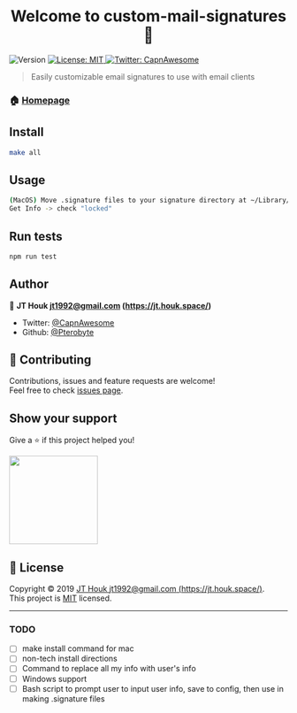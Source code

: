 <h1 align="center">Welcome to custom-mail-signatures 👋</h1>
<p>
  <img alt="Version" src="https://img.shields.io/badge/version-0.1.0-blue.svg?cacheSeconds=2592000" />
  <a href="https://github.com/Pterobyte/custom-mail-signatures/blob/master/LICENSE">
    <img alt="License: MIT" src="https://img.shields.io/badge/License-MIT-yellow.svg" target="_blank" />
  </a>
  <a href="https://twitter.com/CapnAwesome">
    <img alt="Twitter: CapnAwesome" src="https://img.shields.io/twitter/follow/CapnAwesome.svg?style=social" target="_blank" />
  </a>
</p>

> Easily customizable email signatures to use with email clients

### 🏠 [Homepage](pterobyte.github.io/custom-mail-signatures)

## Install

```sh
make all
```

## Usage

```sh
(MacOS) Move .signature files to your signature directory at ~/Library/Mail/V6/MailData/Signatures/
Get Info -> check "locked"
```

## Run tests

```sh
npm run test
```

## Author

👤 **JT Houk <jt1992@gmail.com> (https://jt.houk.space/)**

* Twitter: [@CapnAwesome](https://twitter.com/CapnAwesome)
* Github: [@Pterobyte](https://github.com/Pterobyte)

## 🤝 Contributing

Contributions, issues and feature requests are welcome!<br />Feel free to check [issues page](https://github.com/Pterobyte/custom-mail-signatures/issues).

## Show your support

Give a ⭐️ if this project helped you!

<a href="https://www.patreon.com/TerminallyChill">
  <img src="https://c5.patreon.com/external/logo/become_a_patron_button@2x.png" width="160">
</a>

## 📝 License

Copyright © 2019 [JT Houk <jt1992@gmail.com> (https://jt.houk.space/)](https://github.com/Pterobyte).<br />
This project is [MIT](https://github.com/Pterobyte/custom-mail-signatures/blob/master/LICENSE) licensed.

***

### TODO

* [ ] make install command for mac
* [ ] non-tech install directions
* [ ] Command to replace all my info with user's info
* [ ] Windows support
* [ ] Bash script to prompt user to input user info, save to config, then use in making .signature files